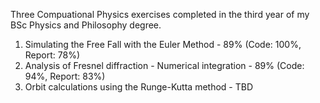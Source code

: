 Three Compuational Physics exercises completed in the third year of my BSc Physics and Philosophy degree.
1. Simulating the Free Fall with the Euler Method - 89% (Code: 100%, Report: 78%)
2. Analysis of Fresnel diffraction - Numerical integration - 89% (Code: 94%, Report: 83%)
3. Orbit calculations using the Runge-Kutta method - TBD



